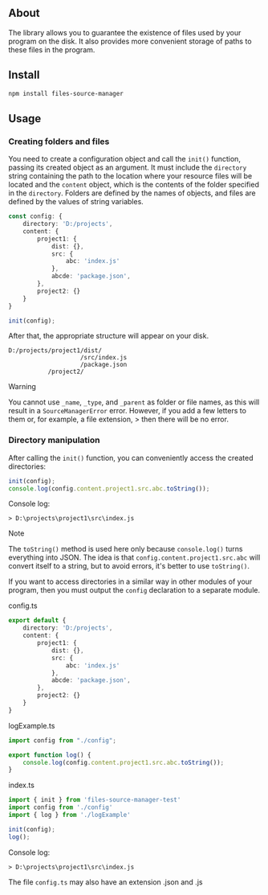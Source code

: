 ## About
  The library allows you to guarantee the existence of files used by your program on the disk. It also provides more convenient storage of paths to these files in the program.
## Install
```sh
npm install files-source-manager
```
## Usage
### Creating folders and files
You need to create a configuration object and call the `init()` function, passing its created object as an argument.
It must include the `directory` string containing the path to the location where your
resource files will be located and the
`content` object, which is the contents of the folder specified in the `directory`.
Folders are defined by the names of objects, and files are defined by the values of string variables.
```ts aaa
const config: {
    directory: 'D:/projects',
    content: {
        project1: {
            dist: {},
            src: {
                abc: 'index.js'
            },
            abcde: 'package.json',
        },
        project2: {}
    }
}

init(config);
```
After that, the appropriate structure will appear on your disk.
```
D:/projects/project1/dist/
                    /src/index.js
                    /package.json
           /project2/
```
> [!WARNING]
> You cannot use `_name`, `_type`, and `_parent` as folder or file names, as this will result in a `SourceManagerError` error. However, if you add a few letters to them or, for example, a file extension, > then there will be no error.
### Directory manipulation
After calling the `init()` function, you can conveniently access the created directories:
```ts
init(config);
console.log(config.content.project1.src.abc.toString());
```
Console log:
```
> D:\projects\project1\src\index.js
```
> [!NOTE]
> The `toString()` method is used here only because `console.log()` turns everything into JSON. The idea is that `config.content.project1.src.abc` will convert itself to a string, but to avoid errors,
> it's better to use `toString()`.

If you want to access directories in a similar way in other modules of your program, then you must output the `config` declaration to a separate module.

config.ts
```ts
export default {
    directory: 'D:/projects',
    content: {
        project1: {
            dist: {},
            src: {
                abc: 'index.js'
            },
            abcde: 'package.json',
        },
        project2: {}
    }
}
```
logExample.ts
```ts
import config from "./config";

export function log() {
    console.log(config.content.project1.src.abc.toString());
}
```
index.ts
```ts
import { init } from 'files-source-manager-test'
import config from './config'
import { log } from './logExample'

init(config);
log();
```
Console log:
```
> D:\projects\project1\src\index.js
```
The file `config.ts` may also have an extension .json and .js
